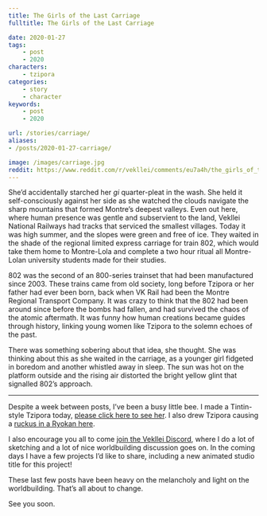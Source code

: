 ```yaml
---
title: The Girls of the Last Carriage
fulltitle: The Girls of the Last Carriage

date: 2020-01-27
tags:
    - post
    - 2020
characters:
    - tzipora
categories:
    - story
    - character
keywords:
    - post
    - 2020

url: /stories/carriage/
aliases:
- /posts/2020-01-27-carriage/

image: /images/carriage.jpg
reddit: https://www.reddit.com/r/vekllei/comments/eu7a4h/the_girls_of_the_last_carriage/
---
```


She’d accidentally starched her *gi* quarter-pleat in the wash. She held it self-consciously against her side as she watched the clouds navigate the sharp mountains that formed Montre’s deepest valleys. Even out here, where human presence was gentle and subservient to the land, Vekllei National Railways had tracks that serviced the smallest villages. Today it was high summer, and the slopes were green and free of ice. They waited in the shade of the regional limited express carriage for train 802, which would take them home to Montre-Lola and complete a two hour ritual all Montre-Lolan university students made for their studies.

802 was the second of an 800-series trainset that had been manufactured since 2003. These trains came from old society, long before Tzipora or her father had ever been born, back when VK Rail had been the Montre Regional Transport Company. It was crazy to think that the 802 had been around since before the bombs had fallen, and had survived the chaos of the atomic aftermath. It was funny how human creations became guides through history, linking young women like Tzipora to the solemn echoes of the past.

There was something sobering about that idea, she thought. She was thinking about this as she waited in the carriage, as a younger girl fidgeted in boredom and another whistled away in sleep. The sun was hot on the platform outside and the rising air distorted the bright yellow glint that signalled 802’s approach.
*****
Despite a week between posts, I’ve been a busy little bee. I made a Tintin-style Tzipora today, [please click here to see her](https://imgur.com/a/VJSR4mn). I also drew Tzipora causing a [ruckus in a Ryokan here](https://imgur.com/a/hAkBZ1i).

I also encourage you all to come [join the Vekllei Discord](https://discord.gg/dCE6vSU), where I do a lot of sketching and a lot of nice worldbuilding discussion goes on. In the coming days I have a few projects I’d like to share, including a new animated studio title for this project!

These last few posts have been heavy on the melancholy and light on the worldbuilding. That’s all about to change.

See you soon.
